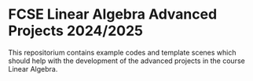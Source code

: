 # FCSE Linear Algebra Advanced Projects 2024/2025
This repositorium contains example codes and template scenes which should help with the development of the advanced projects in the course Linear Algebra.
